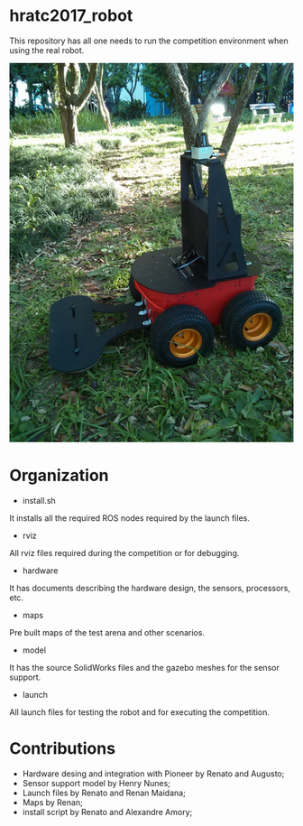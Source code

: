 # hratc2017_robot

This repository has all one needs to run the competition environment when using the real robot.

![Alt text](./hratc2017_robot.jpg?raw=true "Mine detection robot")

# Organization

- install.sh

It installs all the required ROS nodes required by the launch files.

- rviz

All rviz files required during the competition or for debugging.

- hardware

It has documents describing the hardware design, the sensors, processors, etc.

- maps

Pre built maps of the test arena and other scenarios.

- model

It has the source SolidWorks files and the gazebo meshes for the sensor support.

- launch

All launch files for testing the robot and for executing the competition.

# Contributions

 - Hardware desing and integration with Pioneer by Renato and Augusto;
 - Sensor support model by Henry Nunes;
 - Launch files by Renato and Renan Maidana;
 - Maps by Renan;
 - install script by Renato and Alexandre Amory;



